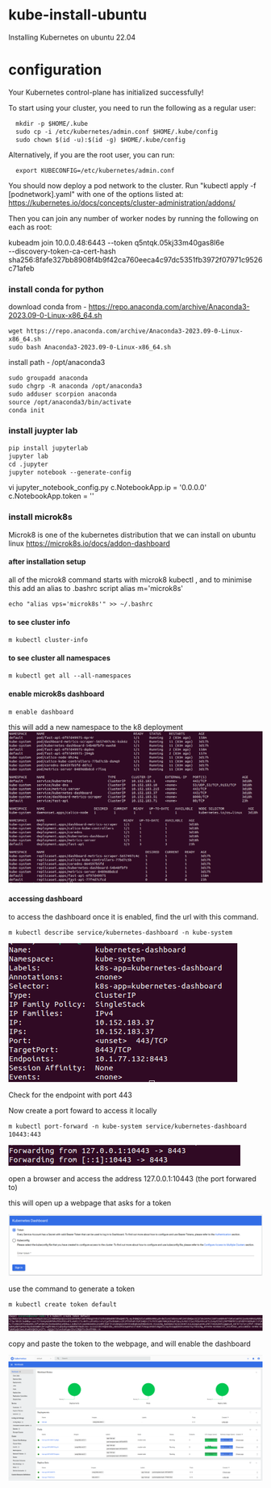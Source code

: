 # kube-install-ubuntu
Installing Kubernetes on ubuntu 22.04
# configuration
Your Kubernetes control-plane has initialized successfully!

To start using your cluster, you need to run the following as a regular user:
```
  mkdir -p $HOME/.kube
  sudo cp -i /etc/kubernetes/admin.conf $HOME/.kube/config
  sudo chown $(id -u):$(id -g) $HOME/.kube/config
```
Alternatively, if you are the root user, you can run:
```
  export KUBECONFIG=/etc/kubernetes/admin.conf
```
You should now deploy a pod network to the cluster.
Run "kubectl apply -f [podnetwork].yaml" with one of the options listed at:
  https://kubernetes.io/docs/concepts/cluster-administration/addons/

Then you can join any number of worker nodes by running the following on each as root:

kubeadm join 10.0.0.48:6443 --token q5ntqk.05kj33m40gas8l6e \
	--discovery-token-ca-cert-hash sha256:8fafe327bb8908f4b9f42ca760eeca4c97dc5351fb3972f07971c9526c71afeb 

### install conda for python
download conda from - https://repo.anaconda.com/archive/Anaconda3-2023.09-0-Linux-x86_64.sh
```
wget https://repo.anaconda.com/archive/Anaconda3-2023.09-0-Linux-x86_64.sh
sudo bash Anaconda3-2023.09-0-Linux-x86_64.sh
```
install path - /opt/anaconda3
```
sudo groupadd anaconda
sudo chgrp -R anaconda /opt/anaconda3
sudo adduser scorpion anaconda
source /opt/anaconda3/bin/activate
conda init
```
### install juypter lab
```
pip install jupyterlab
jupyter lab
cd .jupyter
jupyter notebook --generate-config
```
vi jupyter_notebook_config.py
c.NotebookApp.ip = '0.0.0.0'
c.NotebookApp.token = ''

### install microk8s
Microk8 is one of the kubernetes distribution that we can install on ubuntu linux
https://microk8s.io/docs/addon-dashboard

#### after installation setup
all of the microk8 command starts with microk8 kubectl <command>, and to minimise this add an alias to .bashrc script alias m='microk8s'

```
echo "alias vps='microk8s'" >> ~/.bashrc
```

#### to see cluster info
```
m kubectl cluster-info
```
#### to see cluster all namespaces
```
m kubectl get all --all-namespaces
```

#### enable microk8s dashboard
```
m enable dashboard
```
this will add a new namespace to the k8 deployment
![Alt text](image.png)

#### accessing dashboard

to access the dashboard once it is enabled, find the url with this command.
```
m kubectl describe service/kubernetes-dashboard -n kube-system
```
![Alt text](image-1.png)

Check for the endpoint with port 443

Now create a port foward to access it locally
```
m kubectl port-forward -n kube-system service/kubernetes-dashboard 10443:443
```
![Alt text](image-2.png)

open a browser and access the address 127.0.0.1:10443 (the port forwared to)

this will open up a webpage that asks for a token

![Alt text](image-3.png)

use the command to generate a token
```
m kubectl create token default
```
![Alt text](image-4.png)

copy and paste the token to the webpage, and will enable the dashboard

![Alt text](image-5.png)
